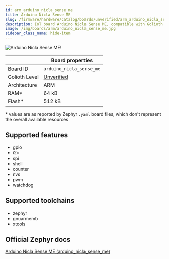 ```yaml
---
id: arm_arduino_nicla_sense_me
title: Arduino Nicla Sense ME
slug: /firmware/hardware/catalog/boards/unverified/arm_arduino_nicla_sense_me
description: IoT board Arduino Nicla Sense ME, compatible with Golioth at unverified level.
image: /img/boards/arm/arduino_nicla_sense_me.jpg
sidebar_class_name: hide-item
---
```


[//]: # (This is an auto-generated file, do not edit! Changes to it will be lost upon re-generation)

![Arduino Nicla Sense ME!](/img/boards/arm/arduino_nicla_sense_me.jpg "Arduino Nicla Sense ME")

|                | Board properties     |
| -------------  | -------------------- |
| Board ID       | `arduino_nicla_sense_me` |
| Golioth Level  | [Unverified](/firmware/hardware#unverified-boards) |
| Architecture   | ARM |
| RAM*           | 64 kB |
| Flash*         | 512 kB |

\* values are as reported by Zephyr `.yaml` board files, which don't represent the overall available resources



## Supported features

* gpio
* i2c
* spi
* shell
* counter
* nvs
* pwm
* watchdog

## Supported toolchains

* zephyr
* gnuarmemb
* xtools

## Official Zephyr docs

[Arduino Nicla Sense ME (arduino_nicla_sense_me)](https://docs.zephyrproject.org/3.6.0/boards/arm/arduino_nicla_sense_me/doc/index.html)
